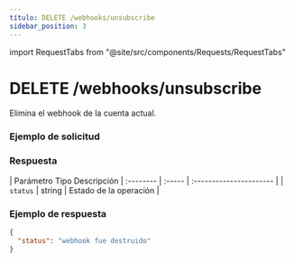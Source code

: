 ```yaml
---
título: DELETE /webhooks/unsubscribe
sidebar_position: 3
---
```


import RequestTabs from "@site/src/components/Requests/RequestTabs"

# DELETE /webhooks/unsubscribe

Elimina el webhook de la cuenta actual.

### Ejemplo de solicitud

<RequestTabs endpoint='webhooks_api' request="delete_webhooks_unsubscribe"/>

### Respuesta

| Parámetro Tipo Descripción
| :-------- | :----- | :---------------------- |
| `status` | string | Estado de la operación |

### Ejemplo de respuesta

```json title=respuesta.json
{
  "status": "webhook fue destruido"
}
```

